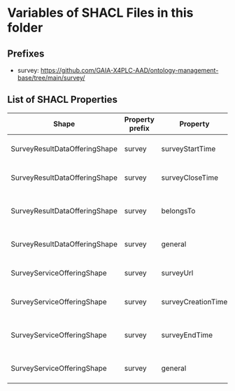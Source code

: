 # Variables of SHACL Files in this folder

## Prefixes

- survey: <https://github.com/GAIA-X4PLC-AAD/ontology-management-base/tree/main/survey/>

## List of SHACL Properties

| Shape | Property prefix | Property | MinCount | MaxCount | Description | Datatype/NodeKind | Filename |
| --- | --- | --- | --- | --- | --- | --- | --- |
| SurveyResultDataOfferingShape | survey | surveyStartTime | 1 | 1 | When the survey was started. | <http://www.w3.org/2001/XMLSchema#dateTime> | survey-result-data-offering_shacl.ttl |
| SurveyResultDataOfferingShape | survey | surveyCloseTime | 1 | 1 | When the survey was closed. | <http://www.w3.org/2001/XMLSchema#dateTime> | survey-result-data-offering_shacl.ttl |
| SurveyResultDataOfferingShape | survey | belongsTo | 0 | 1 | Accompanied survey service offering. | <http://www.w3.org/ns/shacl#IRI> | survey-result-data-offering_shacl.ttl |
| SurveyResultDataOfferingShape | survey | general | 1 | 1 |  |  | survey-result-data-offering_shacl.ttl |
| SurveyServiceOfferingShape | survey | surveyUrl | 1 | 1 |  | <http://www.w3.org/2001/XMLSchema#string> | survey-service-offering_shacl.ttl |
| SurveyServiceOfferingShape | survey | surveyCreationTime | 1 | 1 | When the survey was created | <http://www.w3.org/2001/XMLSchema#dateTime> | survey-service-offering_shacl.ttl |
| SurveyServiceOfferingShape | survey | surveyEndTime | 1 | 1 | When the survey will end automatically | <http://www.w3.org/2001/XMLSchema#dateTime> | survey-service-offering_shacl.ttl |
| SurveyServiceOfferingShape | survey | general | 1 | 1 |  |  | survey-service-offering_shacl.ttl |
